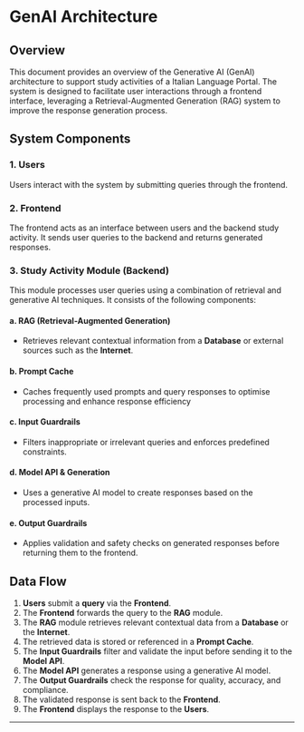 # GenAI Architecture

## Overview
This document provides an overview of the Generative AI (GenAI) architecture to support study activities of a Italian Language Portal. The system is designed to facilitate user interactions through a frontend interface, leveraging a Retrieval-Augmented Generation (RAG) system to improve the response generation process.

## System Components

### 1. Users
Users interact with the system by submitting queries through the frontend. 

### 2. Frontend
The frontend acts as an interface between users and the backend study activity. It sends user queries to the backend and returns generated responses.

### 3. Study Activity Module (Backend)
This module processes user queries using a combination of retrieval and generative AI techniques. It consists of the following components:

#### a. RAG (Retrieval-Augmented Generation)
- Retrieves relevant contextual information from a **Database**  or external sources such as the  **Internet**.

#### b. Prompt Cache
- Caches frequently used prompts and query responses to optimise processing and enhance response efficiency

#### c. Input Guardrails
- Filters inappropriate or irrelevant queries and enforces predefined constraints.

#### d. Model API & Generation
- Uses a generative AI model to create responses based on the processed inputs.

#### e. Output Guardrails
- Applies validation and safety checks on generated responses before returning them to the frontend.

## Data Flow
1. **Users** submit a **query** via the **Frontend**.
2. The **Frontend** forwards the query to the **RAG** module.
3. The **RAG** module retrieves relevant contextual data from a **Database** or the **Internet**.
4. The retrieved data is stored or referenced in a **Prompt Cache**.
5. The **Input Guardrails** filter and validate the input before sending it to the **Model API**.
6. The **Model API** generates a response using a generative AI model.
7. The **Output Guardrails** check the response for quality, accuracy, and compliance.
8. The validated response is sent back to the **Frontend**.
9. The **Frontend** displays the response to the **Users**.

---
